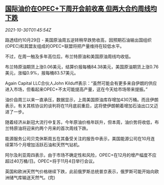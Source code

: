 <!--1635559263000-->
[国际油价在OPEC+下周开会前收高 但两大合约周线均下跌](https://cn.reuters.com/article/global-oil-drv-opec-1029-idCNKBS2HK018)
------

<div><i>2021-10-30T01:45:54Z</i></div><p>路透纽约10月29日 - 美国原油周五逆转稍早跌势收高，因预期石油输出国组织(OPEC)和其盟友组成的OPEC+联盟将把产量维持在较低水平。</p><p>不过，在周一触及多年高位后，布兰特原油和美国原油周线均收低。</p><p>布兰特原油期货上涨0.06美元，结算价报每桶84.38美元，美国原油期货上涨0.76美元，涨幅0.9%，报每桶83.57美元。</p><p>Again Capital LLC合伙人John Kilduff表示：“虽然可能会有更多来自伊朗的供应进入市场，但看起来OPEC+不太可能提高产量，这在今天给市场带来提振。”</p><p>油价自周三以来一直承压，数据显示，上周美国原油库存增加430万桶。而且伊朗表示，有关其核协议的谈判将在11月底前重启，这将使伊朗朝着增加石油出口又迈进了一步。</p><p>随着经济从新冠大流行中复苏，今年原油价格年跃升，但本周，油价势将收低，布兰特原油将迎来约两个月来的首次周线下跌。</p><p>能源服务公司贝克休斯周五在其备受关注的报告中表示，美国能源公司在10月连续第15个月增加活跃石油和天然气钻机。</p><p>阿尔及利亚周四表示，由于市场不确定性和风险，OPEC+在12月的增产幅度不应超过40万桶/日。OPEC+将于11月4日举行会议。</p><p>英国和欧洲天然气价格继续下跌，此前俄罗斯总统普京表示，俄罗斯可能开始向欧洲储气库输送天然气。(完)</p>
